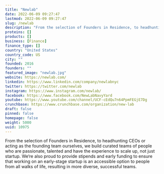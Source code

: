 ```yaml
---
title: "Newlab"
date: 2022-06-09 09:27:47
lastmod: 2022-06-09 09:27:47
slug: /newlab
description: "From the selection of Founders in Residence, to headhunting CEOs or acting as the founding team ourselves, we build curated teams of people who are passionate, talented and have the experience to scale up, not just startup. We‘re also proud to provide stipends and early funding to ensure that working on an early-stage startup is an accessible option to people from all walks of life, resulting in more diverse, successful teams."
proteins: []
products: []
business: [Finance]
finance_type: []
country: "United States"
country_code: US
city: ""
founded: 2016
founders: ""
featured_image: "newlab.jpg"
website: https://newlab.com/
linkedin: https://www.linkedin.com/company/newlabnyc
twitter: https://twitter.com/newlab
instagram: https://www.instagram.com/newlab/
facebook: https://www.facebook.com/NewLabNavyYard
youtube: https://www.youtube.com/channel/UCF-cEdQu7n64PpmFEGjE7Dg
crunchbase: https://www.crunchbase.com/organization/new-lab
draft: false
pinned: false
homepage: false
weight: 5000
uuid: 10975
---
```

From the selection of Founders in Residence, to headhunting CEOs or acting as the founding team ourselves, we build curated teams of people who are passionate, talented and have the experience to scale up, not just startup. We‘re also proud to provide stipends and early funding to ensure that working on an early-stage startup is an accessible option to people from all walks of life, resulting in more diverse, successful teams.
